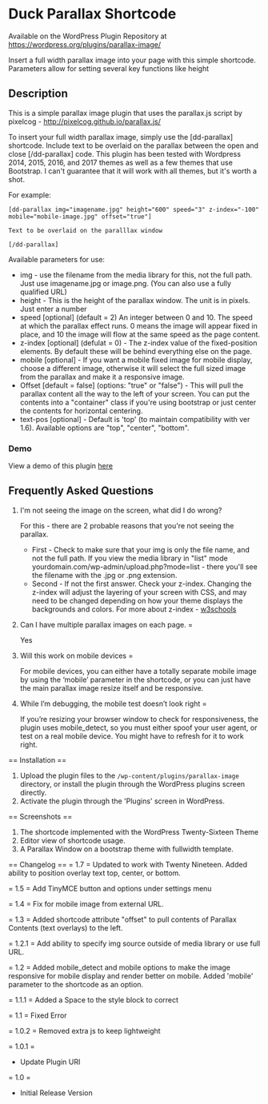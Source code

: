 # Duck Parallax Shortcode

Available on the WordPress Plugin Repository at https://wordpress.org/plugins/parallax-image/

Insert a full width parallax image into your page with this simple shortcode. Parameters allow for setting several key functions like height

## Description

This is a simple parallax image plugin that uses the parallax.js script by pixelcog - http://pixelcog.github.io/parallax.js/ 

To insert your full width parallax image, simply use the [dd-parallax] shortcode.  Include text to be overlaid on the parallax between the open and close [/dd-parallax] code.  This plugin has been tested with Wordpress 2014, 2015, 2016, and 2017 themes as well as a few themes that use Bootstrap.  I can't guarantee that it will work with all themes, but it's worth a shot.

For example:

```
[dd-parallax img="imagename.jpg" height="600" speed="3" z-index="-100" mobile="mobile-image.jpg" offset="true"] 

Text to be overlaid on the paralllax window

[/dd-parallax]
```

Available parameters for use:

* img - use the filename from the media library for this, not the full path.  Just use imagename.jpg or image.png. (You can also use a fully qualified URL)
* height - This is the height of the parallax window. The unit is in pixels.  Just enter a number
* speed [optional] (default = 2) An integer between 0 and 10.  The speed at which the parallax effect runs. 0 means the image will appear fixed in place, and 10 the image will flow at the same speed as the page content.
* z-index [optional] (defulat = 0) - The z-index value of the fixed-position elements. By default these will be behind everything else on the page.
* mobile [optional] - If you want a mobile fixed image for mobile display, choose a different image, otherwise it will select the full sized image from the parallax and make it a responsive image.
* Offset [default = false] (options: "true" or "false") - This will pull the parallax content all the way to the left of your screen.  You can put the contents into a "container" class if you're using bootstrap or just center the contents for horizontal centering.
* text-pos [optional] - Default is 'top' (to maintain compatibility with ver 1.6).  Available options are "top", "center", "bottom".

### Demo

View a demo of this plugin [here](https://www.duckdiverllc.com/parallax-image-plugin-demo/)

## Frequently Asked Questions

1. I'm not seeing the image on the screen, what did I do wrong?

	For this - there are 2 probable reasons that you're not seeing the parallax.
	* First - Check to make sure that your img is only the file name, and not the full path.  If you view the media library in "list" mode yourdomain.com/wp-admin/upload.php?mode=list - there you'll see the filename with the .jpg or .png extension.
	* Second - If not the first answer.  Check your z-index.  Changing the z-index will adjust the layering of your screen with CSS, and may need to be changed depending on how your theme displays the backgrounds and colors.  For more about z-index - [w3schools](https://www.w3schools.com/cssref/pr_pos_z-index.asp)

2. Can I have multiple parallax images on each page. =

	Yes

3. Will this work on mobile devices =

	For mobile devices, you can either have a totally separate mobile image by using the ‘mobile’ parameter in the shortcode, or you can just have the main parallax image resize itself and be responsive.

4. While I’m debugging, the mobile test doesn’t look right = 

	If you’re resizing your browser window to check for responsiveness, the plugin uses mobile_detect, so you must either spoof your user agent, or test on a real mobile device.  You might have to refresh for it to work right.
	
== Installation ==

1. Upload the plugin files to the `/wp-content/plugins/parallax-image` directory, or install the plugin through the WordPress plugins screen directly.
2. Activate the plugin through the 'Plugins' screen in WordPress.

== Screenshots ==

1. The shortcode implemented with the WordPress Twenty-Sixteen Theme
2. Editor view of shortcode usage.
3. A Parallax Window on a bootstrap theme with fullwidth template.

== Changelog ==
= 1.7 =
Updated to work with Twenty Nineteen.  Added ability to position overlay text top, center, or bottom.

= 1.5 =
Add TinyMCE button and options under settings menu

= 1.4 = 
Fix for mobile image from external URL.

= 1.3 =
Added shortcode attribute "offset" to pull contents of Parallax Contents (text overlays) to the left.

= 1.2.1 =
Add ability to specify img source outside of media library or use full URL.

= 1.2 =
Added mobile_detect and mobile options to make the image responsive for mobile display and render better on mobile.  Added 'mobile' parameter to the shortcode as an option.

= 1.1.1 =
Added a Space to the style block to correct 

= 1.1 =
Fixed Error

= 1.0.2 =
Removed extra js to keep lightweight

= 1.0.1 =
* Update Plugin URI


= 1.0 =
* Initial Release Version
